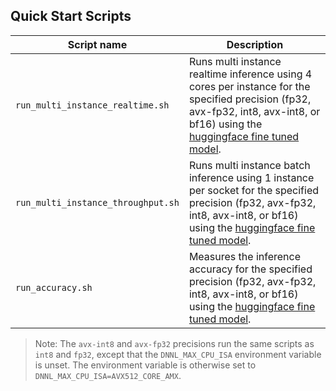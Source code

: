 <!--- 40. Quick Start Scripts -->
## Quick Start Scripts

| Script name | Description |
|-------------|-------------|
| `run_multi_instance_realtime.sh` | Runs multi instance realtime inference using 4 cores per instance for the specified precision (fp32, avx-fp32, int8, avx-int8, or bf16) using the [huggingface fine tuned model](https://cdn.huggingface.co/bert-large-uncased-whole-word-masking-finetuned-squad-pytorch_model.bin). |
| `run_multi_instance_throughput.sh` | Runs multi instance batch inference using 1 instance per socket for the specified precision (fp32, avx-fp32, int8, avx-int8, or bf16) using the [huggingface fine tuned model](https://cdn.huggingface.co/bert-large-uncased-whole-word-masking-finetuned-squad-pytorch_model.bin). |
| `run_accuracy.sh` | Measures the inference accuracy for the specified precision (fp32, avx-fp32, int8, avx-int8, or bf16) using the [huggingface fine tuned model](https://cdn.huggingface.co/bert-large-uncased-whole-word-masking-finetuned-squad-pytorch_model.bin). |

> Note: The `avx-int8` and `avx-fp32` precisions run the same scripts as `int8` and `fp32`, except that the
> `DNNL_MAX_CPU_ISA` environment variable is unset. The environment variable is
> otherwise set to `DNNL_MAX_CPU_ISA=AVX512_CORE_AMX`.
